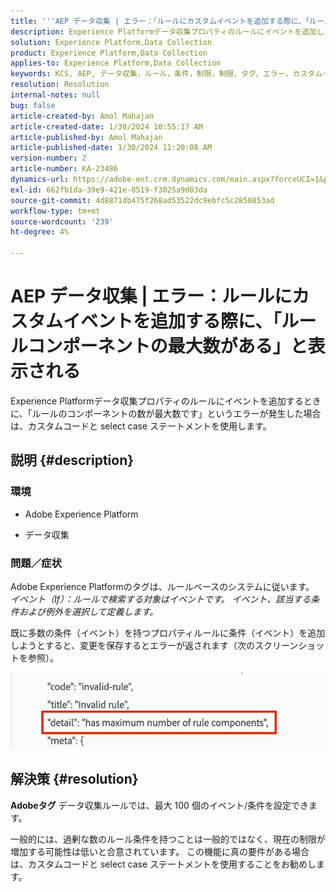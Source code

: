 ```yaml
---
title: '''AEP データ収集 | エラー：「ルールにカスタムイベントを追加する際に、「ルールコンポーネントの最大数がある」と表示される」'
description: Experience Platformデータ収集プロパティのルールにイベントを追加したときに発生するエラーの解決方法を説明します。
solution: Experience Platform,Data Collection
product: Experience Platform,Data Collection
applies-to: Experience Platform,Data Collection
keywords: KCS, AEP, データ収集，ルール，条件，制限，制限，タグ，エラー，カスタムイベント
resolution: Resolution
internal-notes: null
bug: false
article-created-by: Amol Mahajan
article-created-date: 1/30/2024 10:55:17 AM
article-published-by: Amol Mahajan
article-published-date: 1/30/2024 11:20:08 AM
version-number: 2
article-number: KA-23486
dynamics-url: https://adobe-ent.crm.dynamics.com/main.aspx?forceUCI=1&pagetype=entityrecord&etn=knowledgearticle&id=cd149808-5ebf-ee11-9079-6045bd006793
exl-id: 662fb1da-39e9-421e-8519-f3025a9d03da
source-git-commit: 4d8871db475f268ad53522dc9ebfc5c2850853ad
workflow-type: tm+mt
source-wordcount: '239'
ht-degree: 4%

---
```


# AEP データ収集 | エラー：ルールにカスタムイベントを追加する際に、「ルールコンポーネントの最大数がある」と表示される


Experience Platformデータ収集プロパティのルールにイベントを追加するときに、「ルールのコンポーネントの数が最大数です」というエラーが発生した場合は、カスタムコードと select case ステートメントを使用します。

## 説明 {#description}


### <b>環境</b>

- Adobe Experience Platform


- データ収集




### <b>問題／症状</b>

Adobe Experience Platformのタグは、ルールベースのシステムに従います。
*イベント（If）：ルールで検索する対象はイベントです。 イベント、該当する条件および例外を選択して定義します。*

既に多数の条件（イベント）を持つプロパティルールに条件（イベント）を追加しようとすると、変更を保存するとエラーが返されます（次のスクリーンショットを参照）。



![](assets/___d6149808-5ebf-ee11-9079-6045bd006793___.png)


## 解決策 {#resolution}


<b>Adobeタグ</b> データ収集ルールでは、最大 100 個のイベント/条件を設定できます。

一般的には、過剰な数のルール条件を持つことは一般的ではなく、現在の制限が増加する可能性は低いと合意されています。 この機能に真の要件がある場合は、カスタムコードと select case ステートメントを使用することをお勧めします。
